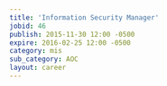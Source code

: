 ```yaml
---
title: 'Information Security Manager'
jobid: 46
publish: 2015-11-30 12:00 -0500
expire: 2016-02-25 12:00 -0500
category: mis
sub_category: AOC
layout: career
---
```


